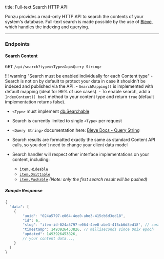 title: Full-text Search HTTP API

Ponzu provides a read-only HTTP API to search the contents of your system's database. 
Full-text search is made possible by the use of [Bleve](http://blevesearch.com), 
which handles the indexing and querying. 

---

### Endpoints

#### Search Content

<kbd>GET</kbd> `/api/search?type=<Type>&q=<Query String>`

!!! warning "Search must be enabled individually for each Content type"
    - Search is not on by default to protect your data in case it shouldn't be indexed and published via the API.
    - `SearchMapping()` is implemented with default mapping (ideal for 99% of use cases). 
    - To enable search, add a `IndexContent() bool` method to your content type and return `true` (default implementation returns false).

- `<Type>` must implement [db.Searchable](/Interfaces/Search/#searchsearchable)

- Search is currently limited to single `<Type>` per request

- `<Query String>` documentation here: [Bleve Docs - Query String](http://www.blevesearch.com/docs/Query-String-Query/)

- Search results are formatted exactly the same as standard Content API calls, so you don't need to change your client data model  

- Search handler will respect other interface implementations on your content, including: 
    - [`item.Hideable`](https://godoc.org/github.com/padraicbc/ponzu/system/item#Hideable)
    - [`item.Omittable`](https://godoc.org/github.com/padraicbc/ponzu/system/item#Omittable) 
    - [`item.Pushable`](https://godoc.org/github.com/padraicbc/ponzu/system/item#Pushable) _(Note: only the first search result will be pushed)_

##### Sample Response
```javascript
{
  "data": [
    {
        "uuid": "024a5797-e064-4ee0-abe3-415cb6d3ed18",
        "id": 6,
        "slug": "item-id-024a5797-e064-4ee0-abe3-415cb6d3ed18", // customizable
        "timestamp": 1493926453826, // milliseconds since Unix epoch
        "updated": 1493926453826,
        // your content data...,
    }
  ]
}
```
